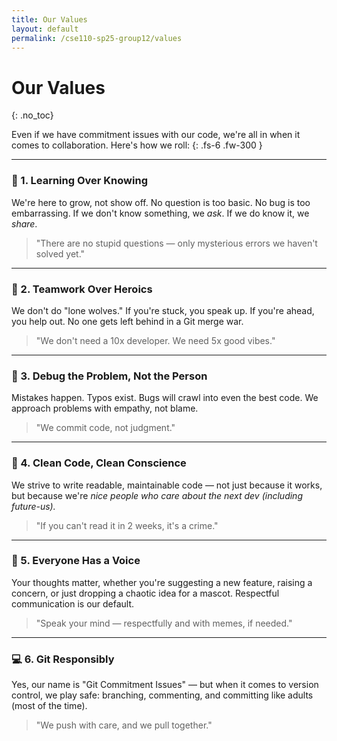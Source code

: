 ```yaml
---
title: Our Values
layout: default
permalink: /cse110-sp25-group12/values
---
```


# Our Values
{: .no_toc}



Even if we have commitment issues with our code, we're all in when it comes to collaboration. Here's how we roll:
{: .fs-6 .fw-300 }

---

### 🧠 1. Learning Over Knowing  
We're here to grow, not show off. No question is too basic. No bug is too embarrassing. If we don't know something, we *ask*. If we do know it, we *share*.

> "There are no stupid questions — only mysterious errors we haven't solved yet."

---

### 🤝 2. Teamwork Over Heroics  
We don't do "lone wolves." If you're stuck, you speak up. If you're ahead, you help out. No one gets left behind in a Git merge war.

> "We don't need a 10x developer. We need 5x good vibes."

---

### 🐛 3. Debug the Problem, Not the Person  
Mistakes happen. Typos exist. Bugs will crawl into even the best code. We approach problems with empathy, not blame.

> "We commit code, not judgment."

---

### 🧹 4. Clean Code, Clean Conscience  
We strive to write readable, maintainable code — not just because it works, but because we're *nice people who care about the next dev (including future-us).*

> "If you can't read it in 2 weeks, it's a crime."

---

### 🎤 5. Everyone Has a Voice  
Your thoughts matter, whether you're suggesting a new feature, raising a concern, or just dropping a chaotic idea for a mascot. Respectful communication is our default.

> "Speak your mind — respectfully and with memes, if needed."

---

### 💻 6. Git Responsibly  
Yes, our name is "Git Commitment Issues" — but when it comes to version control, we play safe: branching, commenting, and committing like adults (most of the time).

> "We push with care, and we pull together."

